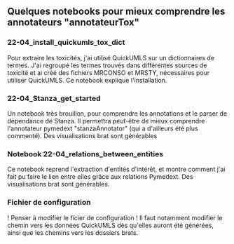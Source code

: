## Quelques notebooks pour mieux comprendre les annotateurs "annotateurTox"

### 22-04_install_quickumls_tox_dict

Pour extraire les toxicités, j'ai utilisé QuickUMLS sur un dictionnaires de termes. J'ai regroupé les termes trouvés dans différentes sources de toxicité et ai créé des fichiers MRCONSO et MRSTY, nécessaires pour utiliser QuickUMLS. Ce notebook explique l'installation.

### 22-04_Stanza_get_started

Un notebook très brouillon, pour comprendre les annotations et le parser de dépendance de Stanza.
Il permettra peut-être de mieux comprendre l'annotateur pymedext "stanzaAnnotator" (qui a d'ailleurs été plus commenté).
Des visualisations brat sont générables

### Notebook 22-04_relations_between_entities

Ce notebook reprend l'extraction d'entités d'intérêt, et montre comment j'ai fait pu faire le lien entre elles grâce aux relations Pymedext.
Des visualisations brat sont générables.


### Fichier de configuration

! Penser à modifier le ficier de configuration !
Il faut notamment modifier le chemin vers les données QuickUMLS dès qu'elles auront été générées, ainsi que les chemins vers les dossiers brats.


